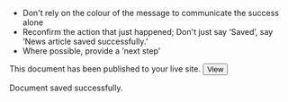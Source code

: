 * Don't rely on the colour of the message to communicate the success alone
* Reconfirm the action that just happened; Don't just say ‘Saved’, say ‘News article saved successfully.’
* Where possible, provide a ‘next step’

<p>
<div class="flash flash--success">
    <i class="icon-ok"></i> This document has been published to your live site. <button class="btn btn__mini btn--success">View</button>
</div>
</p>

<p>
<div class="flash flash--success">
    <i class="icon-ok"></i> Document saved successfully.
</div>
</p>